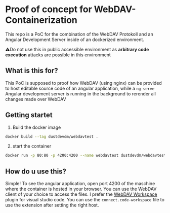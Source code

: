 # Proof of concept for WebDAV-Containerization

This repo is a PoC for the combination of the WebDAV Protokoll and an Angular Development Server inside of an dockerized environment.

⚠️Do not use this in public accessible environment as **arbitrary code execution** attacks are possible in this environment

## What is this for?

This PoC is supposed to proof how WebDAV (using nginx) can be provided to host editable source code of an angular application, while a `ng serve` Angular development server is running in the background to rerender all changes made over WebDAV

## Getting startet

1. Build the docker image

```bash
docker build --tag dustdevdm/webdavtest .
```

2. start the container

```bash
docker run -p 80:80 -p 4200:4200 --name webdavtest dustdevdm/webdavtest
```

## How do u use this?

Simple! To see the angular application, open port 4200 of the maschine where the container is hosted in your browser.
You can use the WebDAV client of your choice to access the files. I prefer the [WebDAV Workspace](https://marketplace.visualstudio.com/items?itemName=kowd.vscode-webdav) plugin for visual studio code. You can use the `connect.code-workspace` file to use the extension after setting the right host.
